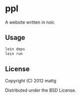# ppl

A website written in noir. 

## Usage

```bash
lein deps
lein run
```

## License

Copyright (C) 2012 mattg

Distributed under the BSD License.

